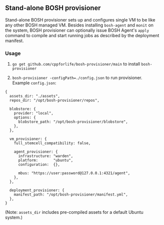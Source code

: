 ## Stand-alone BOSH provisioner

Stand-alone BOSH provisioner sets up and configures single VM
to be like any other BOSH managed VM. Besides installing
`bosh-agent` and `monit` on the system, BOSH provisioner
can optionally issue BOSH Agent's `apply` command to compile and
start running jobs as described by the deployment manifest.


### Usage

1. `go get github.com/cppforlife/bosh-provisioner/main` to install `bosh-provisioner`

2. `bosh-provisioner -configPath=./config.json` to run provisioner. Example `config.json`:

```
{
  assets_dir: "./assets",
  repos_dir: "/opt/bosh-provisioner/repos",

  blobstore: {
    provider: "local",
    options: {
      blobstore_path: "/opt/bosh-provisioner/blobstore",
    },
  },

  vm_provisioner: {
    full_stemcell_compatibility: false,

    agent_provisioner: {
      infrastructure: "warden",
      platform:       "ubuntu",
      configuration:  {},

      mbus: "https://user:password@127.0.0.1:4321/agent",
    },
  },

  deployment_provisioner: {
    manifest_path: "/opt/bosh-provisioner/manifest.yml",
  },
}
```

(Note: `assets_dir` includes pre-compiled assets for a default Ubuntu system.)
